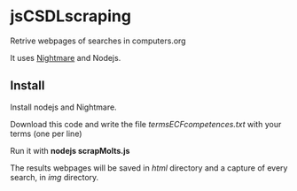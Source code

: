 # jsCSDLscraping
Retrive webpages of searches in computers.org

It uses [Nightmare](http://www.nightmarejs.org/) and Nodejs.

## Install
Install nodejs and Nightmare.

Download this code and write the file *termsECFcompetences.txt* with your terms (one per line)

Run it with **nodejs scrapMolts.js**

The results webpages will be saved in *html* directory and a capture of every search, in *img* directory. 

